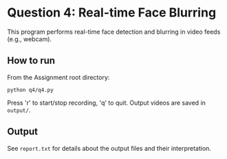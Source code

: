 # Question 4: Real-time Face Blurring

This program performs real-time face detection and blurring in video feeds (e.g., webcam).

## How to run

From the Assignment root directory:

```
python q4/q4.py
```

Press 'r' to start/stop recording, 'q' to quit. Output videos are saved in `output/`.

## Output

See `report.txt` for details about the output files and their interpretation.
